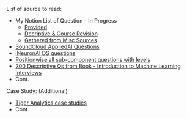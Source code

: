 List of source to read:

- My Notion List of Question - In Progress
  - [Provided](https://www.notion.so/kmistri/Interview-Questions-list-783bc23ecb5d4612bb6db4b0f0e6dace)
  - [Decriptive & Course Revision](https://www.notion.so/kmistri/Provided-Course-Revision-Questions-d82b6ac96393495cb615a0801408b1f0)
  - [Gathered from Misc Sources](https://www.notion.so/kmistri/Gathered-Questions-3b63b26de3e44285b627038f54f33e44)
- [SoundCloud AppliedAI Questions](https://soundcloud.com/applied-ai-course/sets/interview-conceptual-questions)
- [iNeuronAI DS questions](https://github.com/KishanMistri/interview-question-data-science-)
- [Positionwise all sub-component questions with levels](https://www.confetti.ai/curriculum/machine-learning-engineer)
- [200 Descriptive Qs from Book - Introduction to Machine Learning Interviews](https://huyenchip.com/ml-interviews-book/contents/part-ii.-questions.html)
- Cont.

Case Study: (Additional)
- [Tiger Analytics case studies](https://www.tigeranalytics.com/case-study/)
- Cont.
